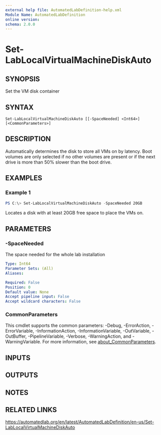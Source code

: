 ```yaml
---
external help file: AutomatedLabDefinition-help.xml
Module Name: AutomatedLabDefinition
online version:
schema: 2.0.0
---
```


# Set-LabLocalVirtualMachineDiskAuto

## SYNOPSIS
Set the VM disk container

## SYNTAX

```
Set-LabLocalVirtualMachineDiskAuto [[-SpaceNeeded] <Int64>] [<CommonParameters>]
```

## DESCRIPTION
Automatically determines the disk to store all VMs on by latency.
Boot volumes are only selected if no other volumes are present or if the next drive is more than 50% slower than the boot drive.

## EXAMPLES

### Example 1
```powershell
PS C:\> Set-LabLocalVirtualMachineDiskAuto -SpaceNeeded 20GB
```

Locates a disk with at least 20GB free space to place the VMs on.

## PARAMETERS

### -SpaceNeeded
The space needed for the whole lab installation

```yaml
Type: Int64
Parameter Sets: (All)
Aliases:

Required: False
Position: 0
Default value: None
Accept pipeline input: False
Accept wildcard characters: False
```

### CommonParameters
This cmdlet supports the common parameters: -Debug, -ErrorAction, -ErrorVariable, -InformationAction, -InformationVariable, -OutVariable, -OutBuffer, -PipelineVariable, -Verbose, -WarningAction, and -WarningVariable. For more information, see [about_CommonParameters](http://go.microsoft.com/fwlink/?LinkID=113216).

## INPUTS

## OUTPUTS

## NOTES

## RELATED LINKS
https://automatedlab.org/en/latest/AutomatedLabDefinition/en-us/Set-LabLocalVirtualMachineDiskAuto
